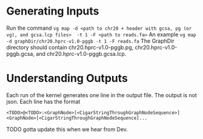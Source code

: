 # Generating Inputs
Run the command
`vg map -d <path to chr20 + header with gcsa, pg (or vg), and gcsa.lcp files> 
-t 1 -F <path to reads.fa>`
An example
`vg map -d graphDir/chr20.hprc-v1.0-pggb -t 1 -F reads.fa`
The GraphDir directory should contain chr20.hprc-v1.0-pggb.pg, 
chr20.hprc-v1.0-pggb.gcsa, and chr20.hprc-v1.0-pggb.gcsa.lcp.

# Understanding Outputs
Each run of the kernel generates one line in the output file. The output is not
json. Each line has the format
```
<TODO>@<TODO>:<GraphNode>[<CigarStringThroughGraphNodeSequence>]<GraphNode>[<CigarStringThroughGraphNodeSequence]...
```

TODO gotta update this when we hear from Dev.

